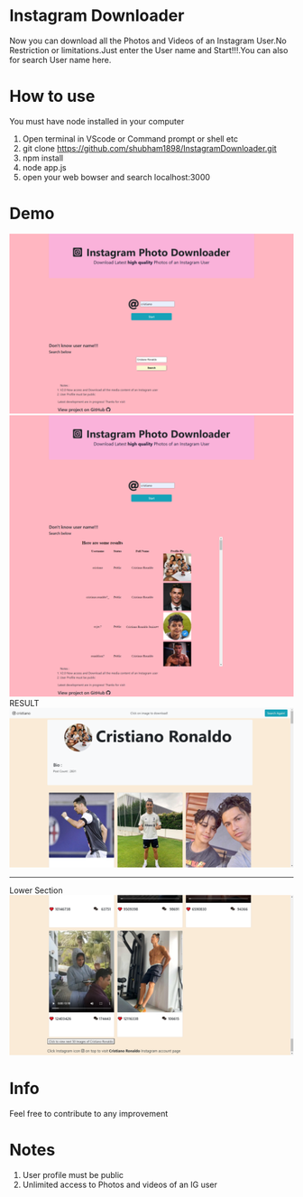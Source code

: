 # Instagram Downloader
Now you can download all the Photos and Videos of an Instagram User.No Restriction or limitations.Just enter the User name and Start!!!.You can also for search User name here.
# How to use
You must have node installed in your computer
1. Open terminal in VScode or Command prompt or shell etc
2. git clone https://github.com/shubham1898/InstagramDownloader.git
3. npm install
4. node app.js
5. open your web bowser and search localhost:3000

# Demo
![Home Page](public/home.png)
![search Home](public/Search.png)
RESULT
![result Page](public/ResultUp.png)

-------------------------------------------------------------------------------------------------------
Lower Section
![result Page](public/ResultDn.png)


# Info
Feel free to contribute to any improvement

# Notes
1. User profile must be public
2. Unlimited access to Photos and videos of an IG user